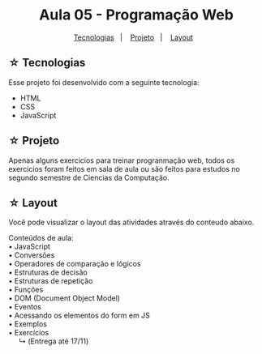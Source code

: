 <h1 align="center">Aula 05 - Programação Web</h1>

<p align="center">
  <a href="#-tecnologias">Tecnologias</a>&nbsp;&nbsp;&nbsp;|&nbsp;&nbsp;&nbsp;
  <a href="#-projeto">Projeto</a>&nbsp;&nbsp;&nbsp;|&nbsp;&nbsp;&nbsp;
  <a href="#-layout">Layout</a>&nbsp;&nbsp;&nbsp;
</p>

## ☆ Tecnologias

Esse projeto foi desenvolvido com a seguinte tecnologia:
- HTML
- CSS
- JavaScript

## ☆ Projeto
Apenas alguns exercicios para treinar progranmação web, todos os exercicios foram feitos em sala de aula ou são feitos para estudos no segundo semestre de Ciencias da Computação.
## ☆ Layout

Você pode visualizar o layout das atividades através do conteudo abaixo.<br>

Conteúdos de aula: <br>
• JavaScript <br>
• Conversões <br>
• Operadores de comparação e lógicos <br>
• Estruturas de decisão <br>
• Estruturas de repetição <br>
• Funções <br>
• DOM (Document Object Model) <br>
• Eventos <br>
• Acessando os elementos do form em JS <br>
• Exemplos <br>
• Exercícios <br>
⠀⠀↳ (Entrega até 17/11)
